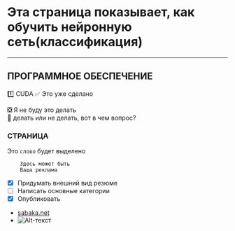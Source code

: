 # Эта страница показывает, как обучить нейронную сеть(классификация)
____
## ПРОГРАММНОЕ ОБЕСПЕЧЕНИЕ
:one: CUDA
:white_check_mark: Это уже сделано

:negative_squared_cross_mark: Я не буду это делать    
:black_square_button: делать или не делать, вот в чем вопрос?
### СТРАНИЦА
Это `слово` будет выделено
```
    Здесь может быть
    Ваша реклама
```
- [X] Придумать внешний вид резюме
- [ ] Написать основные категории
- [X] Опубликовать
- [sabaka.net](http://sabaka.net)
- ![Alt-текст](https://avatars1.githubusercontent.com/u/5384215?v=3&s=460 "Орк")
